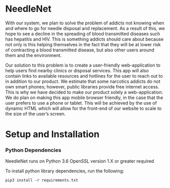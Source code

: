 # NeedleNet

With our system, we plan to solve the problem of addicts not knowing when and where to go for needle disposal and replacement. As a result of this, we hope to see a decline in the spreading of blood transmitted diseases such has hepatitis and HIV. This is something addicts should care about because not only is this helping themselves in the fact that they will be at lower risk of contracting a blood transmitted disease, but also other users around them and the environment.

Our solution to this problem is to create a user-friendly web-application to help users find nearby clinics or disposal services. This app will also contain links to available resources and hotlines for the user to reach out to in addition to our product.
We estimate that some narcotics addicts do not own smart phones; however, public libraries provide free internet access. This is why we have decided to make our product solely a web-application. We do plan on making this app mobile browser friendly, in the case that the user prefers to use a phone or tablet. This will be achieved by the use of dynamic HTML which will allow for the front-end of our website to scale to the size of the user’s screen.

# Setup and Installation

### Python Dependencies

NeedleNet runs on Python 3.6
OpenSSL version 1.X or greater required

To install python library dependencies, run the following:

	pip3 install -r requirements.txt
